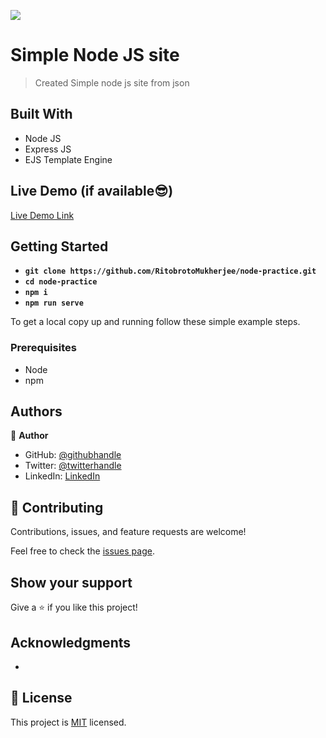 ![](https://img.shields.io/badge/Ritobroto-Mukherjee-blueviolet?labelColor=yellow)

# Simple Node JS site

> Created Simple node js site from json


## Built With

- Node JS
- Express JS
- EJS Template Engine

## Live Demo (if available😎)

[Live Demo Link](https://livedemo.com)


## Getting Started

- **`git clone https://github.com/RitobrotoMukherjee/node-practice.git`**
- **`cd node-practice`**
- **`npm i`**
- **`npm run serve`**


To get a local copy up and running follow these simple example steps.

### Prerequisites

- Node 
- npm

## Authors

👤 **Author**

- GitHub: [@githubhandle](https://github.com/RitobrotoMukherjee)
- Twitter: [@twitterhandle](https://twitter.com/RitobrotoM3)
- LinkedIn: [LinkedIn](https://www.linkedin.com/in/ritobroto-m3)

## 🤝 Contributing

Contributions, issues, and feature requests are welcome!

Feel free to check the [issues page](../../issues/).

## Show your support

Give a ⭐️ if you like this project!

## Acknowledgments
- 

## 📝 License

This project is [MIT](./MIT.md) licensed.
